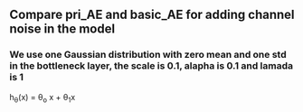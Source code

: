 ## Compare pri_AE and basic_AE for adding channel noise in the model
### We use one Gaussian distribution with zero mean and one std in the bottleneck layer, the scale is 0.1, alapha is 0.1 and lamada is 1
 h<sub>&theta;</sub>(x) = &theta;<sub>o</sub> x + &theta;<sub>1</sub>x

